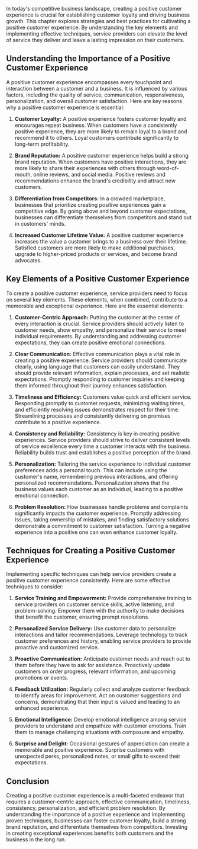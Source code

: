 
In today's competitive business landscape, creating a positive customer experience is crucial for establishing customer loyalty and driving business growth. This chapter explores strategies and best practices for cultivating a positive customer experience. By understanding the key elements and implementing effective techniques, service providers can elevate the level of service they deliver and leave a lasting impression on their customers.

**Understanding the Importance of a Positive Customer Experience**
------------------------------------------------------------------

A positive customer experience encompasses every touchpoint and interaction between a customer and a business. It is influenced by various factors, including the quality of service, communication, responsiveness, personalization, and overall customer satisfaction. Here are key reasons why a positive customer experience is essential:

1. **Customer Loyalty:** A positive experience fosters customer loyalty and encourages repeat business. When customers have a consistently positive experience, they are more likely to remain loyal to a brand and recommend it to others. Loyal customers contribute significantly to long-term profitability.

2. **Brand Reputation:** A positive customer experience helps build a strong brand reputation. When customers have positive interactions, they are more likely to share their experiences with others through word-of-mouth, online reviews, and social media. Positive reviews and recommendations enhance the brand's credibility and attract new customers.

3. **Differentiation from Competitors:** In a crowded marketplace, businesses that prioritize creating positive experiences gain a competitive edge. By going above and beyond customer expectations, businesses can differentiate themselves from competitors and stand out in customers' minds.

4. **Increased Customer Lifetime Value:** A positive customer experience increases the value a customer brings to a business over their lifetime. Satisfied customers are more likely to make additional purchases, upgrade to higher-priced products or services, and become brand advocates.

**Key Elements of a Positive Customer Experience**
--------------------------------------------------

To create a positive customer experience, service providers need to focus on several key elements. These elements, when combined, contribute to a memorable and exceptional experience. Here are the essential elements:

1. **Customer-Centric Approach:** Putting the customer at the center of every interaction is crucial. Service providers should actively listen to customer needs, show empathy, and personalize their service to meet individual requirements. By understanding and addressing customer expectations, they can create positive emotional connections.

2. **Clear Communication:** Effective communication plays a vital role in creating a positive experience. Service providers should communicate clearly, using language that customers can easily understand. They should provide relevant information, explain processes, and set realistic expectations. Promptly responding to customer inquiries and keeping them informed throughout their journey enhances satisfaction.

3. **Timeliness and Efficiency:** Customers value quick and efficient service. Responding promptly to customer requests, minimizing waiting times, and efficiently resolving issues demonstrates respect for their time. Streamlining processes and consistently delivering on promises contribute to a positive experience.

4. **Consistency and Reliability:** Consistency is key in creating positive experiences. Service providers should strive to deliver consistent levels of service excellence every time a customer interacts with the business. Reliability builds trust and establishes a positive perception of the brand.

5. **Personalization:** Tailoring the service experience to individual customer preferences adds a personal touch. This can include using the customer's name, remembering previous interactions, and offering personalized recommendations. Personalization shows that the business values each customer as an individual, leading to a positive emotional connection.

6. **Problem Resolution:** How businesses handle problems and complaints significantly impacts the customer experience. Promptly addressing issues, taking ownership of mistakes, and finding satisfactory solutions demonstrate a commitment to customer satisfaction. Turning a negative experience into a positive one can even enhance customer loyalty.

**Techniques for Creating a Positive Customer Experience**
----------------------------------------------------------

Implementing specific techniques can help service providers create a positive customer experience consistently. Here are some effective techniques to consider:

1. **Service Training and Empowerment:** Provide comprehensive training to service providers on customer service skills, active listening, and problem-solving. Empower them with the authority to make decisions that benefit the customer, ensuring prompt resolutions.

2. **Personalized Service Delivery:** Use customer data to personalize interactions and tailor recommendations. Leverage technology to track customer preferences and history, enabling service providers to provide proactive and customized service.

3. **Proactive Communication:** Anticipate customer needs and reach out to them before they have to ask for assistance. Proactively update customers on order progress, relevant information, and upcoming promotions or events.

4. **Feedback Utilization:** Regularly collect and analyze customer feedback to identify areas for improvement. Act on customer suggestions and concerns, demonstrating that their input is valued and leading to an enhanced experience.

5. **Emotional Intelligence:** Develop emotional intelligence among service providers to understand and empathize with customer emotions. Train them to manage challenging situations with composure and empathy.

6. **Surprise and Delight:** Occasional gestures of appreciation can create a memorable and positive experience. Surprise customers with unexpected perks, personalized notes, or small gifts to exceed their expectations.

**Conclusion**
--------------

Creating a positive customer experience is a multi-faceted endeavor that requires a customer-centric approach, effective communication, timeliness, consistency, personalization, and efficient problem resolution. By understanding the importance of a positive experience and implementing proven techniques, businesses can foster customer loyalty, build a strong brand reputation, and differentiate themselves from competitors. Investing in creating exceptional experiences benefits both customers and the business in the long run.
